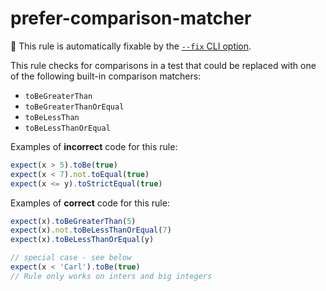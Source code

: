 # prefer-comparison-matcher

🔧 This rule is automatically fixable by the [`--fix` CLI option](https://eslint.org/docs/latest/user-guide/command-line-interface#--fix).

<!-- end auto-generated rule header -->

This rule checks for comparisons in a test that could be replaced with one of the following built-in comparison matchers:

- `toBeGreaterThan`
- `toBeGreaterThanOrEqual`
- `toBeLessThan`
- `toBeLessThanOrEqual`

Examples of **incorrect** code for this rule:

```js
expect(x > 5).toBe(true)
expect(x < 7).not.toEqual(true)
expect(x <= y).toStrictEqual(true)
```

Examples of **correct** code for this rule:

```js
expect(x).toBeGreaterThan(5)
expect(x).not.toBeLessThanOrEqual(7)
expect(x).toBeLessThanOrEqual(y)

// special case - see below
expect(x < 'Carl').toBe(true)
// Rule only works on inters and big integers
```
